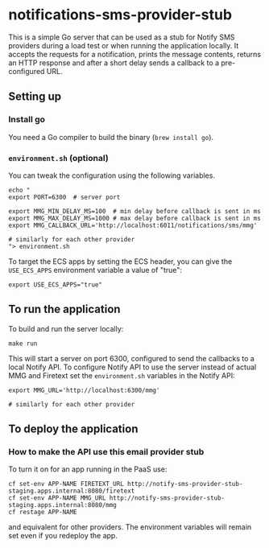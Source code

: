 # notifications-sms-provider-stub

This is a simple Go server that can be used as a stub for Notify SMS providers during a load test or when running the application locally. It accepts the requests for a notification, prints the message contents, returns an HTTP response and after a short delay sends a callback to a pre-configured URL.

## Setting up

### Install go

You need a Go compiler to build the binary (`brew install go`).

### `environment.sh` (optional)

You can tweak the configuration using the following variables.

```shell
echo "
export PORT=6300  # server port

export MMG_MIN_DELAY_MS=100  # min delay before callback is sent in ms
export MMG_MAX_DELAY_MS=1000 # max delay before callback is sent in ms
export MMG_CALLBACK_URL='http://localhost:6011/notifications/sms/mmg'

# similarly for each other provider
"> environment.sh
```

To target the ECS apps by setting the ECS header, you can give the `USE_ECS_APPS` environment variable a value of "true":
```shell
export USE_ECS_APPS="true"
```

## To run the application

To build and run the server locally:

```shell
make run
```

This will start a server on port 6300, configured to send the callbacks to a local Notify API. To configure Notify API to use the server instead of actual MMG and Firetext set the `environment.sh` variables in the Notify API:

```shell
export MMG_URL='http://localhost:6300/mmg'

# similarly for each other provider
```

## To deploy the application

### How to make the API use this email provider stub

To turn it on for an app running in the PaaS use:

```
cf set-env APP-NAME FIRETEXT_URL http://notify-sms-provider-stub-staging.apps.internal:8080/firetext
cf set-env APP-NAME MMG_URL http://notify-sms-provider-stub-staging.apps.internal:8080/mmg
cf restage APP-NAME
```

and equivalent for other providers. The environment variables will remain set even if you redeploy the app.

